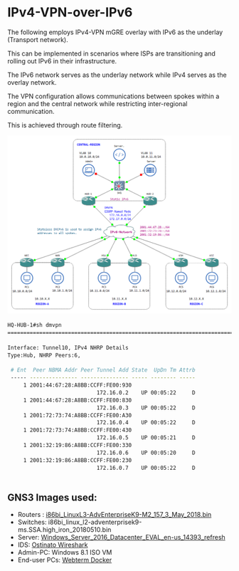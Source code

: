 # IPv4-VPN-over-IPv6



The following employs IPv4-VPN mGRE overlay with IPv6 as the underlay (Transport network).

This can be implemented in scenarios where ISPs are transitioning and rolling out IPv6 in their infrastructure.

The IPv6 network serves as the underlay network while IPv4 serves as the overlay network.

The VPN configuration allows communications between spokes within a region and the central network while restricting inter-regional communication.

This is achieved through route filtering.


![Topology](/Network/Topology.png)



``` bash
HQ-HUB-1#sh dmvpn 
==========================================================================

Interface: Tunnel10, IPv4 NHRP Details 
Type:Hub, NHRP Peers:6, 

 # Ent  Peer NBMA Addr Peer Tunnel Add State  UpDn Tm Attrb
 ----- --------------- --------------- ----- -------- -----
     1 2001:44:67:28:A8BB:CCFF:FE00:930
                            172.16.0.2    UP 00:05:22     D
     1 2001:44:67:28:A8BB:CCFF:FE00:830
                            172.16.0.3    UP 00:05:22     D
     1 2001:72:73:74:A8BB:CCFF:FE00:A30
                            172.16.0.4    UP 00:05:22     D
     1 2001:72:73:74:A8BB:CCFF:FE00:430
                            172.16.0.5    UP 00:05:21     D
     1 2001:32:19:86:A8BB:CCFF:FE00:330
                            172.16.0.6    UP 00:05:20     D
     1 2001:32:19:86:A8BB:CCFF:FE00:230
                            172.16.0.7    UP 00:05:22     D
          
```


## GNS3 Images used:
* Routers : [i86bi_LinuxL3-AdvEnterpriseK9-M2_157_3_May_2018.bin](https://www.gns3.com/marketplace/appliances/cisco-iou-l3)
* Switches: i86bi_linux_l2-adventerprisek9-ms.SSA.high_iron_20180510.bin
* Server: [Windows_Server_2016_Datacenter_EVAL_en-us_14393_refresh](https://www.microsoft.com/en-us/evalcenter/evaluate-windows-server-2016)
* IDS: [Ostinato Wireshark](https://gns3.com/marketplace/appliances/ostinato-wireshark)
* Admin-PC: Windows 8.1 ISO VM
* End-user PCs: [Webterm Docker](https://gns3.com/marketplace/appliances/webterm)

